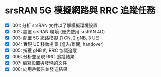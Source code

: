 # srsRAN 5G 模擬網路與 RRC 追蹤任務

- [x] 001: 分析 srsRAN 文件以了解模擬環境設置
- [x] 002: 設置 srsRAN 環境 (優先使用 srsRAN 4G)
- [x] 003: 配置 5G 網路模擬 (1 CN, 2 gNB, 3 UE)
- [x] 004: 實現 UE 移動場景 (進入/離開, handover)
- [x] 005: 捕獲 gNB 的 RRC 協議追蹤
- [x] 006: 分析並呈現 RRC 追蹤結果
- [x] 007: 編寫設置與發現的文件
- [x] 008: 向用戶報告並發送結果
